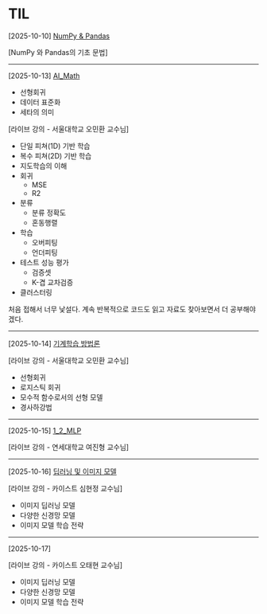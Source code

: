 # TIL

[2025-10-10] [NumPy & Pandas](https://github.com/hyundingi/TIL/tree/master/AI/01_NumPy_Pandas)

[NumPy 와 Pandas의 기초 문법]

---
[2025-10-13] [AI_Math](https://github.com/hyundingi/TIL/tree/master/AI/02_AI_Math)

- 선형회귀
- 데이터 표준화
- 세타의 의미

[라이브 강의 - 서울대학교 오민환 교수님]
- 단일 피쳐(1D) 기반 학습
- 복수 피쳐(2D) 기반 학습 
- 지도학습의 이해
- 회귀
    - MSE
    - R2
- 분류
    - 분류 정확도
    - 혼동행렬
- 학습
    - 오버피팅
    - 언더피팅
- 테스트 성능 평가
    - 검증셋
    - K-겹 교차검증
- 클러스터링 


처음 접해서 너무 낯설다. 계속 반복적으로 코드도 읽고 자료도 찾아보면서 더 공부해야겠다. 

---
[2025-10-14] [기계학습 방법론](https://github.com/hyundingi/TIL/tree/master/AI/1_1_EDA)

[라이브 강의 - 서울대학교 오민환 교수님]
- 선형회귀
- 로지스틱 회귀
- 모수적 함수로서의 선형 모델
- 경사하강법

----

[2025-10-15] [1_2_MLP](https://github.com/hyundingi/TIL/tree/master/AI/1_2_MLP)

[라이브 강의 - 연세대학교 여진형 교수님]


----

[2025-10-16] [딥러닝 및 이미지 모델](https://github.com/hyundingi/TIL/tree/master/AI/2_1_tokenize_embedding)

[라이브 강의 - 카이스트 심현정 교수님]
- 이미지 딥러닝 모델
- 다양한 신경망 모델
- 이미지 모델 학습 전략

----

[2025-10-17] [](https://github.com/hyundingi/TIL/tree/master/AI/2_1_tokenize_embedding)

[라이브 강의 - 카이스트 오태현 교수님]
- 이미지 딥러닝 모델
- 다양한 신경망 모델
- 이미지 모델 학습 전략


